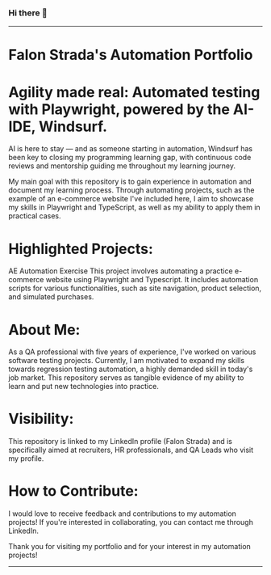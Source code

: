 ### Hi there 👋
---

# Falon Strada's Automation Portfolio
# Agility made real: Automated testing with Playwright, powered by the AI-IDE, Windsurf.

AI is here to stay — and as someone starting in automation, Windsurf has been key to closing my programming learning gap, with continuous code reviews and mentorship guiding me throughout my learning journey.

My main goal with this repository is to gain experience in automation and document my learning process. Through automating projects, such as the example of an e-commerce website I've included here, I aim to showcase my skills in Playwright and TypeScript, as well as my ability to apply them in practical cases. 

# Highlighted Projects:
AE Automation Exercise
This project involves automating a practice e-commerce website using Playwright and Typescript. It includes automation scripts for various functionalities, such as site navigation, product selection, and simulated purchases.

# About Me:
As a QA professional with five years of experience, I've worked on various software testing projects. Currently, I am motivated to expand my skills towards regression testing automation, a highly demanded skill in today's job market. This repository serves as tangible evidence of my ability to learn and put new technologies into practice.

# Visibility:
This repository is linked to my LinkedIn profile (Falon Strada) and is specifically aimed at recruiters, HR professionals, and QA Leads who visit my profile.

# How to Contribute:
I would love to receive feedback and contributions to my automation projects! If you're interested in collaborating, you can contact me through LinkedIn.

Thank you for visiting my portfolio and for your interest in my automation projects!

---


